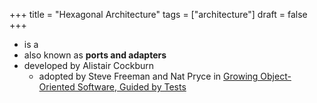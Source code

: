 +++
title = "Hexagonal Architecture"
tags = ["architecture"]
draft = false
+++

-   is a
-   also known as **ports and adapters**
-   developed by Alistair Cockburn
    -   adopted by Steve Freeman and Nat Pryce in [Growing Object-Oriented Software, Guided by Tests](https://www.goodreads.com/en/book/show/4268826-growing-object-oriented-software-guided-by-tests)